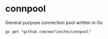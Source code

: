 # connpool
General purpose connection pool written in Go

    go get "github.com/marlonche/connpool"
